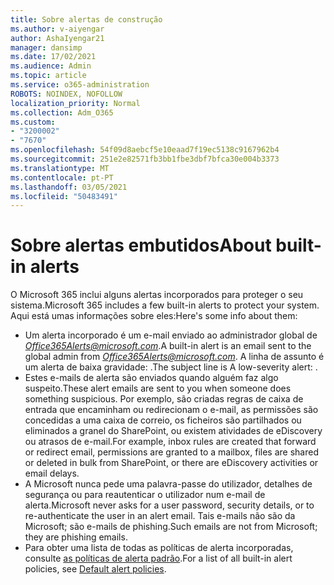 ```yaml
---
title: Sobre alertas de construção
ms.author: v-aiyengar
author: AshaIyengar21
manager: dansimp
ms.date: 17/02/2021
ms.audience: Admin
ms.topic: article
ms.service: o365-administration
ROBOTS: NOINDEX, NOFOLLOW
localization_priority: Normal
ms.collection: Adm_O365
ms.custom:
- "3200002"
- "7670"
ms.openlocfilehash: 54f09d8aebcf5e10eaad7f19ec5138c9167962b4
ms.sourcegitcommit: 251e2e82571fb3bb1fbe3dbf7bfca30e004b3373
ms.translationtype: MT
ms.contentlocale: pt-PT
ms.lasthandoff: 03/05/2021
ms.locfileid: "50483491"
---
```

# <a name="about-built-in-alerts"></a><span data-ttu-id="4c00c-102">Sobre alertas embutidos</span><span class="sxs-lookup"><span data-stu-id="4c00c-102">About built-in alerts</span></span>

<span data-ttu-id="4c00c-103">O Microsoft 365 inclui alguns alertas incorporados para proteger o seu sistema.</span><span class="sxs-lookup"><span data-stu-id="4c00c-103">Microsoft 365 includes a few built-in alerts to protect your system.</span></span> <span data-ttu-id="4c00c-104">Aqui está umas informações sobre eles:</span><span class="sxs-lookup"><span data-stu-id="4c00c-104">Here's some info about them:</span></span>

- <span data-ttu-id="4c00c-105">Um alerta incorporado é um e-mail enviado ao administrador global de *Office365Alerts@microsoft.com*.</span><span class="sxs-lookup"><span data-stu-id="4c00c-105">A built-in alert is an email sent to the global admin from *Office365Alerts@microsoft.com*.</span></span> <span data-ttu-id="4c00c-106">A linha de assunto é um alerta de baixa gravidade: <name of alert policy> .</span><span class="sxs-lookup"><span data-stu-id="4c00c-106">The subject line is A low-severity alert: <name of alert policy>.</span></span>
- <span data-ttu-id="4c00c-107">Estes e-mails de alerta são enviados quando alguém faz algo suspeito.</span><span class="sxs-lookup"><span data-stu-id="4c00c-107">These alert emails are sent to you when someone does something suspicious.</span></span> <span data-ttu-id="4c00c-108">Por exemplo, são criadas regras de caixa de entrada que encaminham ou redirecionam o e-mail, as permissões são concedidas a uma caixa de correio, os ficheiros são partilhados ou eliminados a granel do SharePoint, ou existem atividades de eDiscovery ou atrasos de e-mail.</span><span class="sxs-lookup"><span data-stu-id="4c00c-108">For example, inbox rules are created that forward or redirect email, permissions are granted to a mailbox, files are shared or deleted in bulk from SharePoint, or there are eDiscovery activities or email delays.</span></span>
- <span data-ttu-id="4c00c-109">A Microsoft nunca pede uma palavra-passe do utilizador, detalhes de segurança ou para reautenticar o utilizador num e-mail de alerta.</span><span class="sxs-lookup"><span data-stu-id="4c00c-109">Microsoft never asks for a user password, security details, or to re-authenticate the user in an alert email.</span></span> <span data-ttu-id="4c00c-110">Tais e-mails não são da Microsoft; são e-mails de phishing.</span><span class="sxs-lookup"><span data-stu-id="4c00c-110">Such emails are not from Microsoft; they are phishing emails.</span></span>
- <span data-ttu-id="4c00c-111">Para obter uma lista de todas as políticas de alerta incorporadas, consulte [as políticas de alerta padrão](https://go.microsoft.com/fwlink/?linkid=2103170).</span><span class="sxs-lookup"><span data-stu-id="4c00c-111">For a list of all built-in alert policies, see [Default alert policies](https://go.microsoft.com/fwlink/?linkid=2103170).</span></span>